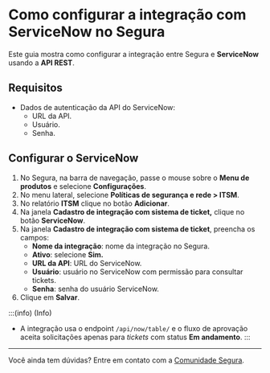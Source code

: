 # Como configurar a integração com ServiceNow no Segura

Este guia mostra como configurar a integração entre Segura e **ServiceNow** usando a **API REST**.

## Requisitos

* Dados de autenticação da API do ServiceNow:  
  * URL da API.  
  * Usuário.  
  * Senha.

## Configurar o ServiceNow

1. No Segura, na barra de navegação, passe o mouse sobre o **Menu de produtos** e selecione **Configurações**.
2. No menu lateral, selecione **Políticas de segurança e rede > ITSM**.
3. No relatório  **ITSM** clique no botão **Adicionar**.
4. Na janela **Cadastro de integração com sistema de ticket,** clique no botão **ServiceNow**.  
5. Na janela **Cadastro de integração com sistema de ticket**, preencha os campos:  
   * **Nome da integração**: nome da integração no Segura.  
   * **Ativo**: selecione **Sim.**  
   * **URL da API**: URL do ServiceNow.  
   * **Usuário**: usuário no ServiceNow com permissão para consultar tickets.  
   * **Senha**: senha do usuário ServiceNow.  
6. Clique em **Salvar**.

:::(info) (Info)
* A integração usa o endpoint `/api/now/table/` e o  fluxo de aprovação aceita solicitações apenas para *tickets* com status **Em andamento**.
:::

---

Você ainda tem dúvidas? Entre em contato com a [Comunidade Segura](https://community.Segura.io/).